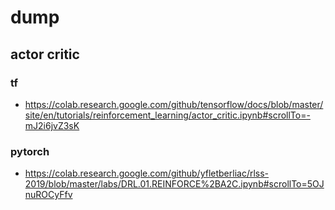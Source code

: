 # dump

## actor critic

### tf
* https://colab.research.google.com/github/tensorflow/docs/blob/master/site/en/tutorials/reinforcement_learning/actor_critic.ipynb#scrollTo=-mJ2i6jvZ3sK


### pytorch

* https://colab.research.google.com/github/yfletberliac/rlss-2019/blob/master/labs/DRL.01.REINFORCE%2BA2C.ipynb#scrollTo=5OJnuROCyFfv

